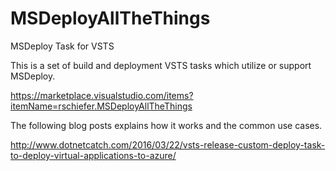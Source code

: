 # MSDeployAllTheThings
MSDeploy Task for VSTS

This is a set of build and deployment VSTS tasks which utilize or support MSDeploy.

https://marketplace.visualstudio.com/items?itemName=rschiefer.MSDeployAllTheThings

The following blog posts explains how it works and the common use cases.

http://www.dotnetcatch.com/2016/03/22/vsts-release-custom-deploy-task-to-deploy-virtual-applications-to-azure/

